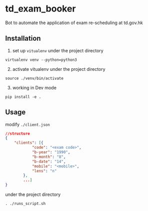 # td_exam_booker
Bot to automate the application of exam re-scheduling at td.gov.hk

## Installation

1. set up `vitualenv`
under the project directory
```
virtualenv venv --python=python3
```

2. activate vitualenv
under the project directory
```
source ./venv/bin/activate
```

3. working in Dev mode
```
pip install -e .
```

## Usage
modify `./client.json`
```json
//structure
{
    "clients": [{
            "code": "<exam code>",
            "b-year": "1990",
            "b-month": "8",
            "b-date": "14",
            "mobile": "<mobile>",
            "lens": "n"
        },
        ...]
}

```
under the project directory
```
. ./runs_script.sh
```

